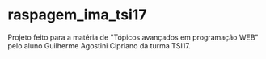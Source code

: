 # raspagem_ima_tsi17
Projeto feito para a matéria de "Tópicos avançados em programação WEB" pelo aluno Guilherme Agostini Cipriano da turma TSI17.
